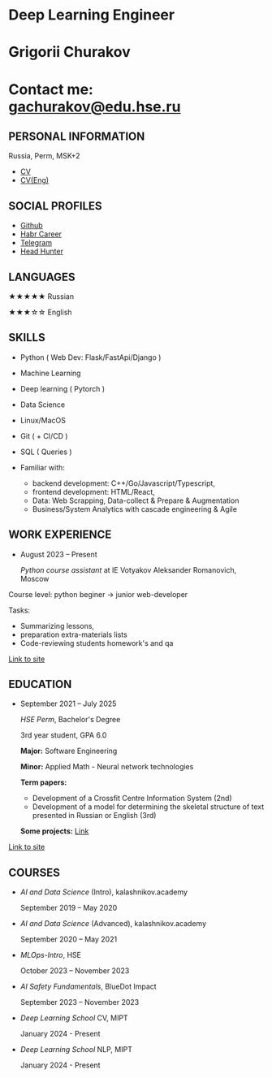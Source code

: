 # Deep Learning Engineer
# Grigorii Churakov
# Contact me: gachurakov@edu.hse.ru
## PERSONAL INFORMATION
Russia, Perm, MSK+2
- [CV](https://github.com/gchurakov/CV/blob/main/cv_nlp.md)
- [CV(Eng)](https://github.com/gchurakov/CV/blob/main/cv_nlp_en.md)
## SOCIAL PROFILES
  - [Github](https://github.com/gchurakov)
  - [Habr Career](https://career.habr.com/gachurakov)
  - [Telegram](t.me/gachurakov)
  - [Head Hunter](https://perm.hh.ru/resume/28e48f6eff0c27d87d0039ed1f664869447250)

## LANGUAGES
  ★★★★★ Russian
  
  ★★★☆☆ English

## SKILLS
  - Python ( Web Dev: Flask/FastApi/Django )
  - Machine Learning
  - Deep learning ( Pytorch )
  - Data Science
  - Linux/MacOS
  - Git ( + CI/CD )
  - SQL ( Queries )

    
  - Familiar with:
    - backend development: C++/Go/Javascript/Typescript,
    - frontend development: HTML/React,
    - Data: Web Scrapping, Data-collect & Prepare & Augmentation
    - Business/System Analytics with cascade engineering & Agile

## WORK EXPERIENCE
  - August 2023 – Present
    
    _Python course assistant_ at IE Votyakov Aleksander Romanovich, Moscow

  Course level: python beginer -> junior web-developer


  Tasks:
  - Summarizing lessons, 
  - preparation extra-materials lists
  - Code-reviewing students homework's and qa

[Link to site](https://votyakov.com/programming-after-school)




## EDUCATION
  - September 2021 – July 2025
    
    _HSE Perm_, Bachelor's Degree

    3rd year student, GPA 6.0


    **Major:** Software Engineering
    
    **Minor:** Applied Math - Neural network technologies
    
    **Term papers:**
      - Development of a Crossfit Centre Information System (2nd)
      - Development of a model for determining the skeletal structure of text presented in Russian or English (3rd)
   
    **Some projects:** [Link](https://github.com/gchurakov/steps2buildAI)

[Link to site](https://perm.hse.ru/)

## COURSES
  - _AI and Data Science_ (Intro), kalashnikov.academy
    
    September 2019 – May 2020
  - _AI and Data Science_ (Advanced), kalashnikov.academy 

    September 2020 – May 2021
  - _MLOps-Intro_, HSE
    
    October 2023 – November 2023
  - _AI Safety Fundamentals_, BlueDot Impact
    
    September 2023 – November 2023
  - _Deep Learning School_ CV, MIPT

    
    January 2024 - Present
  - _Deep Learning School_ NLP, MIPT

    January 2024 - Present



